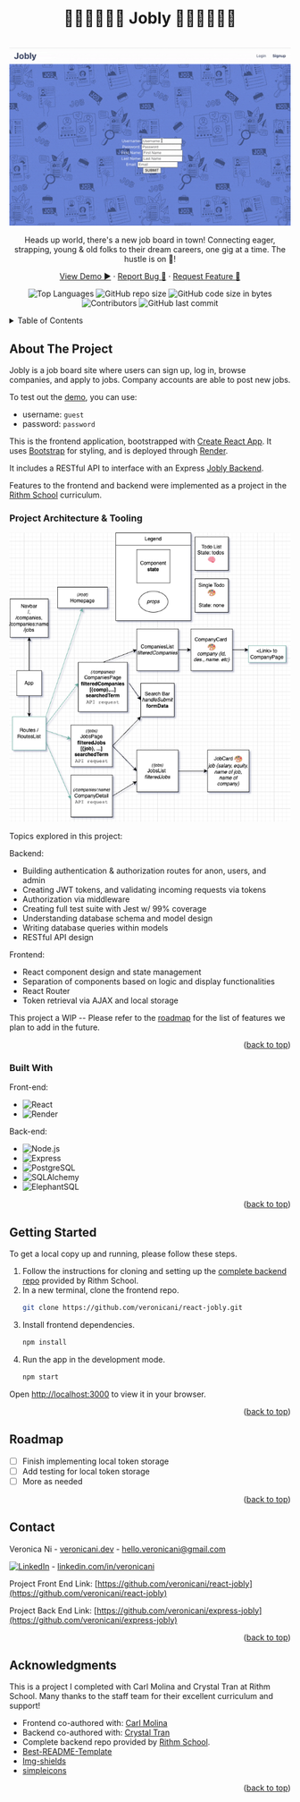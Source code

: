 <!-- Improved compatibility of back to top link: See: https://github.com/othneildrew/Best-README-Template/pull/73 -->
<a name="readme-top"></a>
<!--
*** Thanks for checking out the Best-README-Template. If you have a suggestion
*** that would make this better, please fork the repo and create a pull request
*** or simply open an issue with the tag "enhancement".
*** Don't forget to give the project a star!
*** Thanks again! Now go create something AMAZING! :D
-->


<!-- PROJECT LOGO -->
<h1 align="center">🧑🏾‍🚀👩🏻‍🍳 Jobly 👨🏽‍🏫👩🏼‍🏭</h1>
<br />
<div align="center">
  <!-- To start a screen record on Mac: Shift + Cmd + 5 -->
  <a href="https://github.com/veronicani/react-jobly">
    <img src="jobly/public/jobly-demo.gif" alt="Demo recording">
  </a>
  
  <br />
  
  <p align="center">
    Heads up world, there's a new job board in town! Connecting eager, strapping, young & old folks to their dream careers, one gig at a time. The hustle is on 💼!
  </p>
  <p>
    <a href="https://jobly.veronicani.dev">View Demo ▶️</a>
    ·
    <a href="https://github.com/veronicani/react-jobly/issues">Report Bug 🐛</a>
    ·
    <a href="https://github.com/veronicani/react-jobly/issues">Request Feature 🙏</a>
  </p>
</div>


<!-- PROJECT SHIELDS -->
<!--
*** I'm using markdown "reference style" links for readability.
*** Reference links are enclosed in brackets [ ] instead of parentheses ( ).
*** See the bottom of this document for the declaration of the reference variables
*** for contributors-url, forks-url, etc. This is an optional, concise syntax you may use.
*** https://www.markdownguide.org/basic-syntax/#reference-style-links
-->
<div align="center">

![Top Languages](https://img.shields.io/github/languages/top/veronicani/react-jobly)
![GitHub repo size](https://img.shields.io/github/repo-size/veronicani/react-jobly)
![GitHub code size in bytes](https://img.shields.io/github/languages/code-size/veronicani/react-jobly)
![Contributors](https://img.shields.io/github/contributors/veronicani/react-jobly)
![GitHub last commit](https://img.shields.io/github/last-commit/veronicani/react-jobly)

</div>
<!-- TABLE OF CONTENTS -->
<details>
  <summary>Table of Contents</summary>
  <ol>
    <li>
      <a href="#about-the-project">About The Project</a>
      <ul>
        <li><a href="#built-with">Built With</a></li>
      </ul>
    </li>
    <li>
      <a href="#getting-started">Getting Started</a>
      <ul>
        <li><a href="#prerequisites">Prerequisites</a></li>
        <li><a href="#installation">Installation</a></li>
      </ul>
    </li>
    <li><a href="#roadmap">Roadmap</a></li>
    <li><a href="#contact">Contact</a></li>
    <li><a href="#acknowledgments">Acknowledgments</a></li>
  </ol>
</details>



<!-- ABOUT THE PROJECT -->
## About The Project

<!-- [![Product Name Screen Shot][product-screenshot]](https://example.com) -->

Jobly is a job board site where users can sign up, log in, browse companies, and apply to jobs. Company accounts are able to post new jobs.

To test out the [demo](https://jobly.veronicani.dev), you can use:
- username: `guest`
- password: `password`

This is the frontend application, bootstrapped with [Create React App](https://github.com/facebook/create-react-app). It uses [Bootstrap](https://getbootstrap.com/) for styling, and is deployed through [Render](https://render.com/).

It includes a RESTful API to interface with an Express [Jobly Backend](https://github.com/veronicani/express-jobly).

Features to the frontend and backend were implemented as a project in the [Rithm School](https://www.rithmschool.com/) curriculum.

### Project Architecture & Tooling
![Component diagram](jobly/public/component-diagram.png?raw=true)

Topics explored in this project:

Backend:
- Building authentication & authorization routes for anon, users, and admin
- Creating JWT tokens, and validating incoming requests via tokens
- Authorization via middleware
- Creating full test suite with Jest w/ 99% coverage
- Understanding database schema and model design
- Writing database queries within models
- RESTful API design

Frontend:
- React component design and state management
- Separation of components based on logic and display functionalities
- React Router
- Token retrieval via AJAX and local storage

This project a WIP -- Please refer to the [roadmap](#roadmap) for the list of features we plan to add in the future.

<!-- 
To avoid retyping too much info. Do a search and replace with your text editor for the following: `veronicani`, `react-jobly`, `twitter_handle`, `linkedin_username`, `email_client`, `email`, `project_title`, `project_description` -->

<p align="right">(<a href="#readme-top">back to top</a>)</p>


### Built With

Front-end:
* ![React][React]
* ![Render](https://img.shields.io/badge/Render-6A00C9.svg?style=for-the-badge&logo=render&logoColor=white)

Back-end:
* ![Node.js][Node.js]
* ![Express][Express]
* ![PostgreSQL][PostgreSQL]
* ![SQLAlchemy][SQLAlchemy]
* ![ElephantSQL][ElephantSQL]

<p align="right">(<a href="#readme-top">back to top</a>)</p>


<!-- GETTING STARTED -->
## Getting Started

To get a local copy up and running, please follow these steps.

1. Follow the instructions for cloning and setting up the [complete backend repo](https://github.com/veronicani/rithm-jobly-backend) provided by Rithm School.
2. In a new terminal, clone the frontend repo.
   ```sh
   git clone https://github.com/veronicani/react-jobly.git
   ```
3. Install frontend dependencies.
    ```sh
    npm install
    ```
4. Run the app in the development mode.
    ```sh
    npm start
    ```
  Open [http://localhost:3000](http://localhost:3000) to view it in your browser.


<p align="right">(<a href="#readme-top">back to top</a>)</p>


<!-- ROADMAP -->
## Roadmap

- [ ] Finish implementing local token storage
- [ ] Add testing for local token storage
- [ ] More as needed

<p align="right">(<a href="#readme-top">back to top</a>)</p>


<!-- CONTACT -->
## Contact

Veronica Ni - [veronicani.dev](https://veronicani.dev) - hello.veronicani@gmail.com

[![LinkedIn][linkedin-shield]][linkedin-url] - [linkedin.com/in/veronicani][linkedin-url]

Project Front End Link: [https://github.com/veronicani/react-jobly](https://github.com/veronicani/react-jobly)

Project Back End Link: [https://github.com/veronicani/express-jobly](https://github.com/veronicani/express-jobly)

<p align="right">(<a href="#readme-top">back to top</a>)</p>


<!-- ACKNOWLEDGMENTS -->
## Acknowledgments

This is a project I completed with Carl Molina and Crystal Tran at Rithm School. Many thanks to the staff team for their excellent curriculum and support!

* Frontend co-authored with: [Carl Molina](https://github.com/carl-molina)
* Backend co-authored with: [Crystal Tran](https://github.com/crystal-tran)
* Complete backend repo provided by [Rithm School](https://www.rithmschool.com/).
* [Best-README-Template](https://github.com/othneildrew/Best-README-Template)
* [Img-shields](https://shields.io)
* [simpleicons](https://simpleicons.org/)

<p align="right">(<a href="#readme-top">back to top</a>)</p>


<!-- MARKDOWN LINKS & IMAGES -->
<!-- https://www.markdownguide.org/basic-syntax/#reference-style-links -->
[linkedin-shield]: https://img.shields.io/badge/-LinkedIn-black.svg?style=for-the-badge&logo=linkedin&colorB=555
[linkedin-url]: https://linkedin.com/in/veronicani

[React]: https://img.shields.io/badge/React-20232A?style=for-the-badge&logo=react&logoColor=61DAFB
[Bootstrap]: https://img.shields.io/badge/Bootstrap-563D7C?style=for-the-badge&logo=bootstrap&logoColor=white  
[JQuery]: https://img.shields.io/badge/jQuery-0769AD?style=for-the-badge&logo=jquery&logoColor=white
[Render]: https://img.shields.io/badge/Render-000000?style=for-the-badge&logo=render&logoColor=white
[PostgreSQL]: https://img.shields.io/badge/PostgreSQL-4169E1?style=for-the-badge&logo=postgresql&logoColor=white
[SQLAlchemy]: https://img.shields.io/badge/SQLAlchemy-D71F00?style=for-the-badge&logo=sqlalchemy&logoColor=white
[ElephantSQL]: https://img.shields.io/badge/ElephantSQL-96D3F4?style=for-the-badge&logo=elephantsql&logoColor=white
[Express]: https://img.shields.io/badge/Express-000000?style=for-the-badge&logo=express&logoColor=white
[Node.js]: https://img.shields.io/badge/Node.js-339933?style=for-the-badge&logo=node.js&logoColor=white
